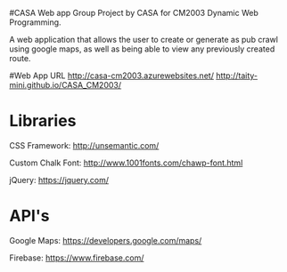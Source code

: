 #CASA Web app
Group Project by CASA for CM2003 Dynamic  Web Programming.

A web application that allows the user to create or generate as pub crawl using google maps, as well as being able to view any previously created route.

#Web App URL
http://casa-cm2003.azurewebsites.net/
http://taity-mini.github.io/CASA_CM2003/

# Libraries
CSS Framework: http://unsemantic.com/

Custom Chalk Font: http://www.1001fonts.com/chawp-font.html

jQuery: https://jquery.com/

# API's
Google Maps: https://developers.google.com/maps/

Firebase: https://www.firebase.com/
